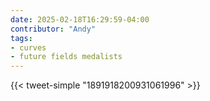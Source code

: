 ```yaml
---
date: 2025-02-18T16:29:59-04:00
contributor: "Andy"
tags:
- curves
- future fields medalists
---
```

{{< tweet-simple "1891918200931061996" >}}
<!-- {< tweet user="lakens" id="1668287655237373954" >}} -->
